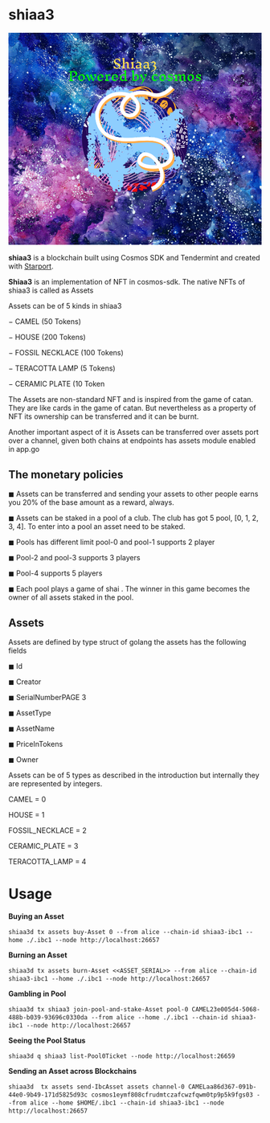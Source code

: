 # shiaa3

![Screenshot](shiaalogo2.jpeg)

**shiaa3** is a blockchain built using Cosmos SDK and Tendermint and created with [Starport](https://github.com/tendermint/starport).

**Shiaa3** is an implementation of NFT in cosmos-sdk. The native NFTs of shiaa3 is called as 
Assets

Assets can be of 5 kinds in shiaa3

− CAMEL (50 Tokens)

− HOUSE (200 Tokens)

− FOSSIL NECKLACE (100 Tokens)

− TERACOTTA LAMP (5 Tokens)

− CERAMIC PLATE (10 Token

The Assets are non-standard NFT and is inspired from the game of catan. They are like 
cards in the game of catan. But nevertheless as a property of NFT its ownership can be 
transferred and it can be burnt.

Another important aspect of it is Assets can be transferred over assets port over a 
channel, given both chains at endpoints has assets module enabled in app.go

## The monetary policies

◼ Assets can be transferred and sending your assets to other people earns you 20% of 
the base amount as a reward, always.

◼ Assets can be staked in a pool of a club. The club has got 5 pool, [0, 1, 2, 3, 4]. To 
enter into a pool an asset need to be staked.

◼ Pools has different limit pool-0 and pool-1 supports 2 player 

◼ Pool-2 and pool-3 supports 3 players 

◼ Pool-4 supports 5 players

◼ Each pool plays a game of shai . The winner in this game becomes the owner of 
all assets staked in the pool.

## Assets

Assets are defined by type struct of golang the assets has the following fields

◼ Id

◼ Creator

◼ SerialNumberPAGE 3

◼ AssetType

◼ AssetName

◼ PriceInTokens

◼ Owner

Assets can be of 5 types as described in the introduction but internally they are 
represented by integers.

CAMEL = 0

HOUSE = 1

FOSSIL_NECKLACE = 2

CERAMIC_PLATE = 3

TERACOTTA_LAMP = 4

# Usage

**Buying an Asset**
```
shiaa3d tx assets buy-Asset 0 --from alice --chain-id shiaa3-ibc1 --home ./.ibc1 --node http://localhost:26657
```

**Burning an Asset**
```
shiaa3d tx assets burn-Asset <<ASSET_SERIAL>> --from alice --chain-id shiaa3-ibc1 --home ./.ibc1 --node http://localhost:26657
```

**Gambling in Pool**
```
shiaa3d tx shiaa3 join-pool-and-stake-Asset pool-0 CAMEL23e005d4-5068-488b-b039-93696c0330da --from alice --home ./.ibc1 --chain-id shiaa3-ibc1 --node http://localhost:26657
```

**Seeing the Pool Status**
```
shiaa3d q shiaa3 list-Pool0Ticket --node http://localhost:26659
```

**Sending an Asset across Blockchains**
```
shiaa3d  tx assets send-IbcAsset assets channel-0 CAMELaa86d367-091b-44e0-9b49-171d5825d93c cosmos1eymf808cfrudmtczafcwzfqwm0tp9p5k9fgs03 --from alice --home $HOME/.ibc1 --chain-id shiaa3-ibc1 --node http://localhost:26657

```




